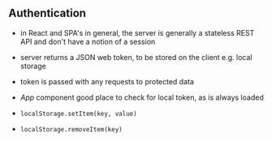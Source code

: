 ## Authentication

- in React and SPA's in general, the server is generally a stateless REST API and don't have a notion of a session
- server returns a JSON web token, to be stored on the client e.g. local storage
- token is passed with any requests to protected data

- *App* component good place to check for local token, as is always loaded
- `localStorage.setItem(key, value)`
- `localStorage.removeItem(key)`


